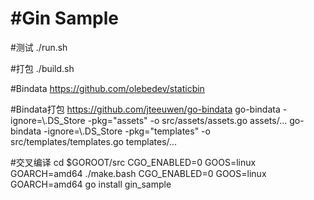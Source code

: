 #Gin Sample
==============

#测试
./run.sh

#打包
./build.sh

#Bindata
https://github.com/olebedev/staticbin

#Bindata打包
https://github.com/jteeuwen/go-bindata
go-bindata -ignore=\\.DS_Store -pkg="assets" -o src/assets/assets.go assets/...
go-bindata -ignore=\\.DS_Store -pkg="templates" -o src/templates/templates.go templates/...

#交叉编译
cd $GOROOT/src
CGO_ENABLED=0 GOOS=linux GOARCH=amd64 ./make.bash
CGO_ENABLED=0 GOOS=linux GOARCH=amd64 go install gin_sample